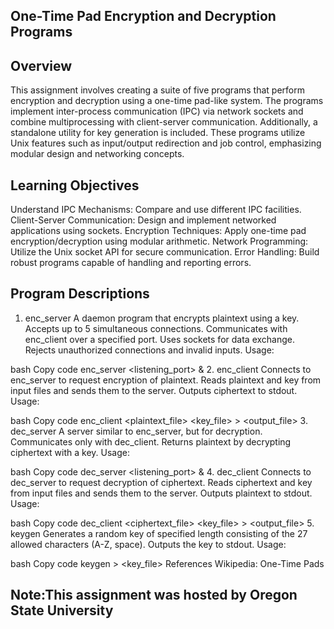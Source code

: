 ## One-Time Pad Encryption and Decryption Programs
## Overview
This assignment involves creating a suite of five programs that perform encryption and decryption using a one-time pad-like system. The programs implement inter-process communication (IPC) via network sockets and combine multiprocessing with client-server communication. Additionally, a standalone utility for key generation is included. These programs utilize Unix features such as input/output redirection and job control, emphasizing modular design and networking concepts.

## Learning Objectives
Understand IPC Mechanisms: Compare and use different IPC facilities.
Client-Server Communication: Design and implement networked applications using sockets.
Encryption Techniques: Apply one-time pad encryption/decryption using modular arithmetic.
Network Programming: Utilize the Unix socket API for secure communication.
Error Handling: Build robust programs capable of handling and reporting errors.
## Program Descriptions
1. enc_server
A daemon program that encrypts plaintext using a key.
Accepts up to 5 simultaneous connections.
Communicates with enc_client over a specified port.
Uses sockets for data exchange.
Rejects unauthorized connections and invalid inputs.
Usage:

bash
Copy code
enc_server <listening_port> &
2. enc_client
Connects to enc_server to request encryption of plaintext.
Reads plaintext and key from input files and sends them to the server.
Outputs ciphertext to stdout.
Usage:

bash
Copy code
enc_client <plaintext_file> <key_file> <port> > <output_file>
3. dec_server
A server similar to enc_server, but for decryption.
Communicates only with dec_client.
Returns plaintext by decrypting ciphertext with a key.
Usage:

bash
Copy code
dec_server <listening_port> &
4. dec_client
Connects to dec_server to request decryption of ciphertext.
Reads ciphertext and key from input files and sends them to the server.
Outputs plaintext to stdout.
Usage:

bash
Copy code
dec_client <ciphertext_file> <key_file> <port> > <output_file>
5. keygen
Generates a random key of specified length consisting of the 27 allowed characters (A-Z, space).
Outputs the key to stdout.
Usage:

bash
Copy code
keygen <keylength> > <key_file>
References
Wikipedia: One-Time Pads
## Note:This assignment was hosted by Oregon State University
